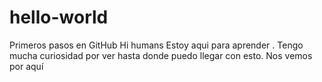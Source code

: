# hello-world
Primeros pasos en GitHub
Hi humans
Estoy aqui para aprender . Tengo mucha curiosidad por ver hasta donde puedo llegar con esto.
Nos vemos por aquí 
